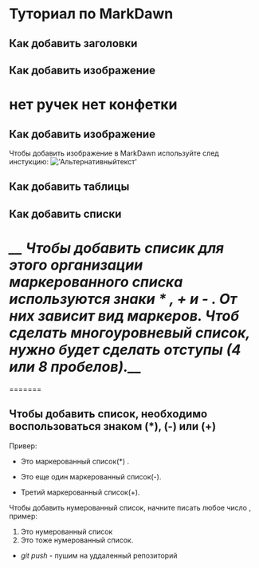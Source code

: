 # Туториал по MarkDawn

## Как добавить заголовки 

## Как добавить изображение
нет ручек нет конфетки 
=======
## Как добавить изображение 
Чтобы добавить изображение в MarkDawn  используйте след инстукцию:
!['Альтернативныйтекст'](https://cdn.vashgorod.ru/r/1200x1000/news/9c/ec/9cec4895c429712aba5cf9799875953e.jpg)

 
## Как добавить таблицы 

## Как добавить списки 

*__ Чтобы добавить списик для этого  организации маркерованного списка используются знаки * , + и - . От них зависит вид маркеров. Чтоб сделать многоуровневый список, нужно будет сделать отступы (4 или 8 пробелов).__*
=======



=======
## Чтобы добавить список, необходимо воспользоваться знаком (*), (-)  или (+)
Привер:
* Это маркерованный список(*) .
- Это еще один маркерованный список(-). 
+ Третий маркерованный список(+).

Чтобы добавить нумерованный список, начните писать любое число , пример:

1. Это нумерованный список 
2. Это тоже нумерованный список.

* *git push* - пушим на уддаленный репозиторий
 
